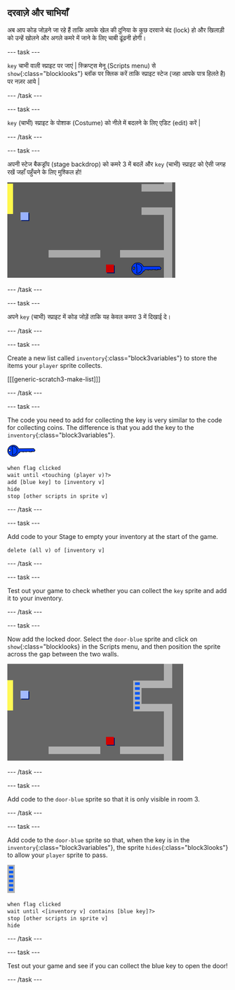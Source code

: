 ## दरवाज़े और चाभियाँ

अब आप कोड जोड़ने जा रहे हैं ताकि आपके खेल की दुनिया के कुछ दरवाजे बंद (lock) हो और खिलाड़ी को उन्हें खोलने और अगले कमरे में जाने के लिए चाबी ढूंढनी होगी।

\--- task \---

`key` चाभी वाली स्प्राइट पर जाएं | स्क्रिप्ट्स मेनू (Scripts menu) से `show`{:class="blocklooks"} ब्लॉक पर क्लिक करें ताकि स्प्राइट स्टेज (जहा आपके पात्र हिलते है) पर नज़र आये | 

\--- /task \---

\--- task \---

`key` (चाभी) स्प्राइट के पोशाक (Costume) को नीले में बदलने के लिए एडिट (edit) करें |

\--- /task \---

\--- task \---

अपनी स्टेज बैकड्रॉप (stage backdrop) को कमरे 3 में बदलें और `key` (चाभी) स्प्राइट को ऐसी जगह रखें जहाँ पहुँचने के लिए मुश्किल हो!

![screenshot](images/world-key.png)

\--- /task \---

\--- task \---

अपने `key` (चाभी) स्प्राइट में कोड जोड़ें ताकि यह केवल कमरा 3 में दिखाई दे।

\--- /task \---

\--- task \---

Create a new list called `inventory`{:class="block3variables"} to store the items your `player` sprite collects.

[[[generic-scratch3-make-list]]]

\--- /task \---

\--- task \---

The code you need to add for collecting the key is very similar to the code for collecting coins. The difference is that you add the key to the `inventory`{:class="block3variables"}.

![key](images/key.png)

```blocks3
when flag clicked
wait until <touching (player v)?>
add [blue key] to [inventory v]
hide
stop [other scripts in sprite v]
```

\--- /task \---

\--- task \---

Add code to your Stage to empty your inventory at the start of the game.

```blocks3
delete (all v) of [inventory v]
```

\--- /task \---

\--- task \---

Test out your game to check whether you can collect the `key` sprite and add it to your inventory.

\--- /task \---

\--- task \---

Now add the locked door. Select the `door-blue` sprite and click on `show`{:class="blocklooks} in the Scripts menu, and then position the sprite across the gap between the two walls.

![screenshot](images/world-door.png)

\--- /task \---

\--- task \---

Add code to the `door-blue` sprite so that it is only visible in room 3.

\--- /task \---

\--- task \---

Add code to the `door-blue` sprite so that, when the key is in the `inventory`{:class="block3variables"}, the sprite `hides`{:class="block3looks"} to allow your `player` sprite to pass.

![door](images/door.png)

```blocks3
when flag clicked
wait until <[inventory v] contains [blue key]?>
stop [other scripts in sprite v]
hide
```

\--- /task \---

\--- task \---

Test out your game and see if you can collect the blue key to open the door!

\--- /task \---